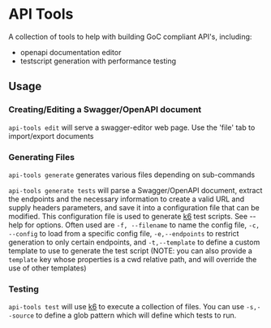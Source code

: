 # API Tools

A collection of tools to help with building GoC compliant API's, including:

- openapi documentation editor
- testscript generation with performance testing

## Usage

### Creating/Editing a Swagger/OpenAPI document

`api-tools edit` will serve a swagger-editor web page. Use the 'file' tab to import/export documents

### Generating Files

`api-tools generate` generates various files depending on sub-commands

`api-tools generate tests` will parse a Swagger/OpenAPI document, extract the endpoints and the necessary information to create a valid URL and supply headers parameters, and save it into a configuration file that can be modified. This configuration file is used to generate [k6](https://k6.io) test scripts. See --help for options. Often used are `-f, --filename` to name the config file, `-c, --config` to load from a specific config file, `-e,--endpoints` to restrict generation to only certain endpoints, and `-t,--template` to define a custom template to use to generate the test script (NOTE: you can also provide a `template` key whose properties is a cwd relative path, and will override the use of other templates)

### Testing

`api-tools test` will use [k6](https://k6.io) to execute a collection of files. You can use `-s,--source` to define a glob pattern which will define which tests to run.

